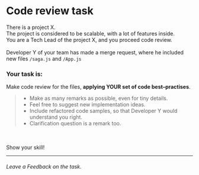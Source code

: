 # Code review task
There is a project X.
<br/>
The project is considered to be scalable, with a lot of features inside.
<br/>
You are a Tech Lead of the project X, and you proceed code review.
<br/>
<br/>
Developer Y of your team has made a merge request, where he included new files `/saga.js` and `/App.js`

### Your task is:
Make code review for the files,  **applying YOUR set of code best–practises**.
>- Make as many remarks as possible, even for tiny details.
>- Feel free to suggest new implementation ideas.
>- Include refactored code samples, so that Developer Y would understand you right.
>- Clarification question is a remark too.
<br/>
<br/>
Show your skill!

---
###### Leave a Feedback on the task.
